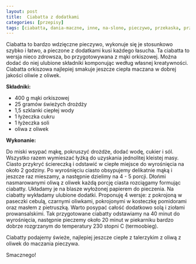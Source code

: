 ```yaml
---
layout: post
title:  Ciabatta z dodatkami
categories: [przepisy]
tags: [ciabatta, dania-maczne, inne, na-slono, pieczywo, przekaska, przystawka, wege]
---
```

Ciabatta to bardzo wdzięczne pieczywo, wykonuje się je stosunkowo szybko i łatwo, a pieczone z dodatkami kusi każdego łasucha. Ta ciabatta to wersja nieco zdrowsza, bo przygotowywana z mąki orkiszowej. Można dodać do niej ulubione składniki komponując według własnej kreatywności. Ciabatta orkiszowa najlepiej smakuje jeszcze ciepła maczana w dobrej jakości oliwie z oliwek.

**Składniki:**

* 400 g mąki orkiszowej
* 25 gramów świeżych drożdży
* 1,5 szklanki ciepłej wody
* 1 łyżeczka cukru
* 1 łyżeczka soli
* oliwa z oliwek

**Wykonanie:**

Do miski wsypać mąkę, pokruszyć drożdże, dodać wodę, cukier i sól. Wszystko razem wymieszać łyżką do uzyskania jednolitej kleistej masy. Ciasto przykryć ściereczką i odstawić w ciepłe miejsce do wyrośnięcia na około 2 godziny. Po wyrośnięciu ciasto obsypujemy delikatnie mąką i jeszcze raz mieszamy, a następnie dzielimy na 4 - 5 porcji. Dłońmi nasmarowanymi oliwą z oliwek każdą porcję ciasta rozciągamy formując ciabatty. Układamy je na blasze wyłożonej papierem do pieczenia. Na ciabatty wykładamy ulubione dodatki. Proponuję 4 wersje: z pokrojoną w paseczki cebulą, czarnymi oliwkami, pokrojonymi w kosteczkę pomidorami oraz masłem z pietruszką. Warto posypać całość dodatkowo solą i ziołami prowansalskimi. Tak przygotowane ciabatty odstawiamy na 40 minut do wyrośnięcia, następnie pieczemy około 20 minut w piekarniku bardzo dobrze rozgrzanym do temperatury 230 stopni C (termoobieg).

Ciabatty podajemy świeże, najlepiej jeszcze ciepłe z talerzykim z oliwą z oliwek do maczania pieczywa.

Smacznego!
    